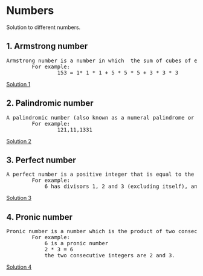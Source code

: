 # Numbers
Solution to different numbers.


## 1. Armstrong number

<pre>
Armstrong number is a number in which  the sum of cubes of each digits is equal to the number itself. 
		For example:
				153 = 1* 1 * 1 + 5 * 5 * 5 + 3 * 3 * 3  
</pre>
[Solution 1](https://github.com/rahulascii/numbers/armstrong.java)



## 2. Palindromic number

<pre>
A palindromic number (also known as a numeral palindrome or a numeric palindrome) is a number that remains the same when its digits are reversed.
		For example:
				121,11,1331
</pre>
[Solution 2](https://github.com/rahulascii/numbers/palindrome.java)



## 3. Perfect number

<pre>
A perfect number is a positive integer that is equal to the sum of its positive divisors, excluding the number itself. 
		For example: 
			6 has divisors 1, 2 and 3 (excluding itself), and 1 + 2 + 3 = 6, so 6 is a perfect number.
</pre>
[Solution 3](https://github.com/rahulascii/numbers/perfect.java)


## 4. Pronic number

<pre>
Pronic number is a number which is the product of two consecutive integers, that is, a number n is a product of x and (x+1).
		For example:
			6 is a pronic number
			2 * 3 = 6 
			the two consecutive integers are 2 and 3.
</pre>
[Solution 4](https://github.com/rahulascii/numbers/pronic.java)

 
